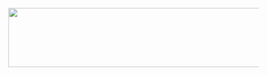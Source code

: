 <p align="center">
  <img width="560" height="120" src="https://github.com/srv-twry/GSoC-2018-Work-Report/blob/master/img/gsoc.png">
</p>

